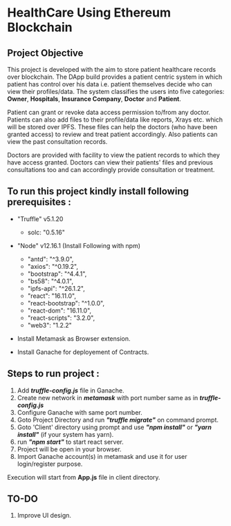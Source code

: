 # HealthCare Using Ethereum Blockchain

## Project Objective
This project is developed with the aim to store patient healthcare records over blockchain.
The DApp build provides a patient centric system in which patient has control over his data i.e. patient themselves decide who can view their profiles/data. The system classifies the users into five categories: __Owner__, __Hospitals__, __Insurance Company__, __Doctor__ and __Patient__. 

Patient can grant or revoke data access permission to/from any doctor. Patients can also add files to their profile/data like reports, Xrays etc. which will be stored over IPFS. These files can help the doctors (who have been granted access) to review and treat patient accordingly. Also patients can view the past consultation records.

Doctors are provided with facility to view the patient records to which they have access granted. Doctors can view their patients' files and previous consultations too and can accordingly provide consultation or treatment.



## To run this project kindly install following prerequisites :

* "Truffle" v5.1.20
    * solc: "0.5.16"
    
* "Node" v12.16.1 (Install Following with npm)
  * "antd": "^3.9.0",
  * "axios": "^0.19.2",
  * "bootstrap": "^4.4.1",
  * "bs58": "^4.0.1",
  * "ipfs-api": "^26.1.2",
  * "react": "16.11.0",
  * "react-bootstrap": "^1.0.0",
  * "react-dom": "16.11.0",
  * "react-scripts": "3.2.0",
  * "web3": "1.2.2"

* Install Metamask as Browser extension.

* Install Ganache for deployement of Contracts.

## Steps to run project : 
1) Add ___truffle-config.js___ file in Ganache.
2) Create new network in ___metamask___ with port number same as in ___truffle-config.js___
3) Configure Ganache with same port number.
4) Goto Project Directory and run ___"truffle migrate"___ on command prompt.
5) Goto 'Client' directory using prompt and use ___"npm install"___ or ___"yarn install"___ (if your system has yarn).
6) run ___"npm start"___ to start react server.
7) Project will be open in your browser.
8) Import Ganache account(s) in metamask and use it for user login/register purpose.

Execution will start from __App.js__ file in client directory.

## TO-DO 
1) Improve UI design.


